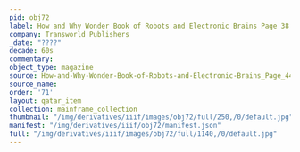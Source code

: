 ```yaml
---
pid: obj72
label: How and Why Wonder Book of Robots and Electronic Brains Page 38
company: Transworld Publishers
_date: "????"
decade: 60s
commentary:
object_type: magazine
source: How-and-Why-Wonder-Book-of-Robots-and-Electronic-Brains_Page_44
source_name:
order: '71'
layout: qatar_item
collection: mainframe_collection
thumbnail: "/img/derivatives/iiif/images/obj72/full/250,/0/default.jpg"
manifest: "/img/derivatives/iiif/obj72/manifest.json"
full: "/img/derivatives/iiif/images/obj72/full/1140,/0/default.jpg"
---
```

